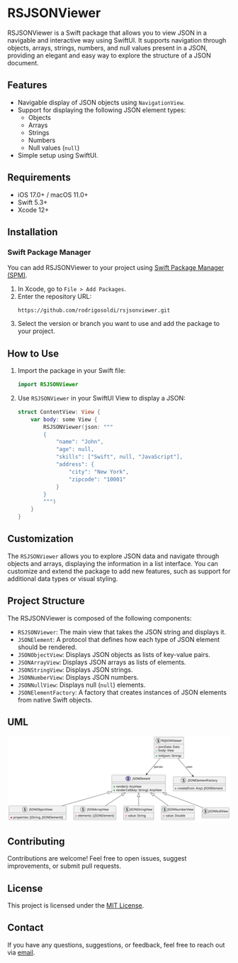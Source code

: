 # RSJSONViewer

RSJSONViewer is a Swift package that allows you to view JSON in a navigable and interactive way using SwiftUI. It supports navigation through objects, arrays, strings, numbers, and null values present in a JSON, providing an elegant and easy way to explore the structure of a JSON document.

## Features

- Navigable display of JSON objects using `NavigationView`.
- Support for displaying the following JSON element types:
  - Objects
  - Arrays
  - Strings
  - Numbers
  - Null values (`null`)
- Simple setup using SwiftUI.

## Requirements

- iOS 17.0+ / macOS 11.0+
- Swift 5.3+
- Xcode 12+

## Installation

### Swift Package Manager

You can add RSJSONViewer to your project using [Swift Package Manager (SPM)](https://swift.org/package-manager/).

1. In Xcode, go to `File > Add Packages`.
2. Enter the repository URL:
   ```
   https://github.com/rodrigosoldi/rsjsonviewer.git
   ```
3. Select the version or branch you want to use and add the package to your project.

## How to Use

1. Import the package in your Swift file:
   ```swift
   import RSJSONViewer
   ```

2. Use `RSJSONViewer` in your SwiftUI View to display a JSON:
   ```swift
   struct ContentView: View {
       var body: some View {
           RSJSONViewer(json: """
           {
               "name": "John",
               "age": null,
               "skills": ["Swift", null, "JavaScript"],
               "address": {
                   "city": "New York",
                   "zipcode": "10001"
               }
           }
           """)
       }
   }
   ```

## Customization

The `RSJSONViewer` allows you to explore JSON data and navigate through objects and arrays, displaying the information in a list interface. You can customize and extend the package to add new features, such as support for additional data types or visual styling.

## Project Structure

The RSJSONViewer is composed of the following components:

- `RSJSONViewer`: The main view that takes the JSON string and displays it.
- `JSONElement`: A protocol that defines how each type of JSON element should be rendered.
- `JSONObjectView`: Displays JSON objects as lists of key-value pairs.
- `JSONArrayView`: Displays JSON arrays as lists of elements.
- `JSONStringView`: Displays JSON strings.
- `JSONNumberView`: Displays JSON numbers.
- `JSONNullView`: Displays null (`null`) elements.
- `JSONElementFactory`: A factory that creates instances of JSON elements from native Swift objects.

## UML

![UML](diagrams/uml.svg)

## Contributing

Contributions are welcome! Feel free to open issues, suggest improvements, or submit pull requests.

## License

This project is licensed under the [MIT License](LICENSE).

## Contact

If you have any questions, suggestions, or feedback, feel free to reach out via [email](mailto:rodrigo.soldi@gmail.com).